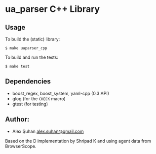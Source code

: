 ua_parser C++ Library
=====================

Usage
-----

To build the (static) library:

    $ make uaparser_cpp

To build and run the tests:

    $ make test

Dependencies
------------

* boost_regex, boost_system, yaml-cpp (0.3 API)
* glog (for the `CHECK` macro)
* gtest (for testing)

Author:
-------

  * Alex Şuhan <alex.suhan@gmail.com>

  Based on the D implementation by Shripad K and using agent data from BrowserScope.
